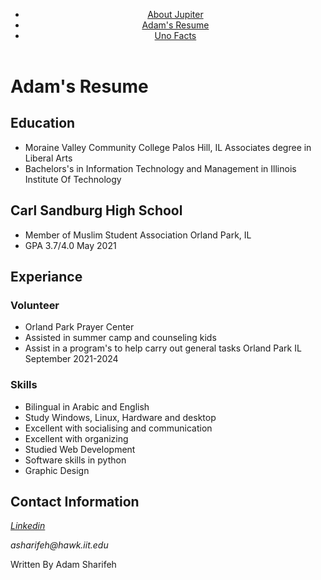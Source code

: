 <!Doctype html>
<html lang ='en'>
<head>
  <meta charset="utf-8">
  <title>Adam's Resume</title>
</head>
<body>
  <header>
    <nav>
      <ul>
        <li><a href="/project-1-jupiter.html">About Jupiter</a></li>
        <li><a href="/resume.html">Adam's Resume</a></li>
        <li><a href="/project-1-uno.html">Uno Facts</a></li>
      </ul>
    </nav>
  </header>
<h1>Adam's Resume</h1>
<section>
<h2> Education</h2>
  <ul>
    <li>Moraine Valley Community College Palos Hill, IL Associates degree in Liberal Arts</li>
    <li>Bachelors's in Information Technology and Management in Illinois Institute Of Technology</li>
  </ul>
</section> 
  
<section>
  <h2>Carl Sandburg High School</h2>
    <ul>
      <li>Member of Muslim Student Association Orland Park, IL</li>
      <li>GPA 3.7/4.0 May 2021</li>
    </ul>
</section>

<section>
  <h2>Experiance</h2>
  <h3>Volunteer</h3>
    <ul>
      <li>Orland Park Prayer Center</li>
      <li>Assisted in summer camp and counseling kids</li>
      <li>Assist in a program's to help carry out general tasks Orland Park IL September 2021-2024</li>
    </ul>
</section> 
  <h3>Skills</h3>
  <ul>
    <li>Bilingual in Arabic and English</li>
    <li>Study Windows, Linux, Hardware and desktop</li>
    <li>Excellent with socialising and communication</li>
    <li>Excellent with organizing</li>
    <li>Studied Web Development</li>
    <li>Software skills in python</li>
    <li>Graphic Design</li>
  </ul>

 <section>
   <h2>Contact Information</h2>
   <address>
     <p><a href="https://www.linkedin.com/feed/?trk=guest_homepage-basic_nav-header-signin" target="_blank">Linkedin</a></p>
     <p>asharifeh@hawk.iit.edu</p>
   </address>
 </section> 

 <footer>
   <p>Written By Adam Sharifeh</p>
 </footer>
</body>
</html>
